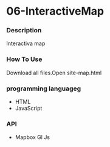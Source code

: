 # 06-InteractiveMap
### Description
Interactiva map
### How To Use
Download all files.Open site-map.html
### programming languageg 
- HTML
- JavaScript
### API
- Mapbox Gl Js
